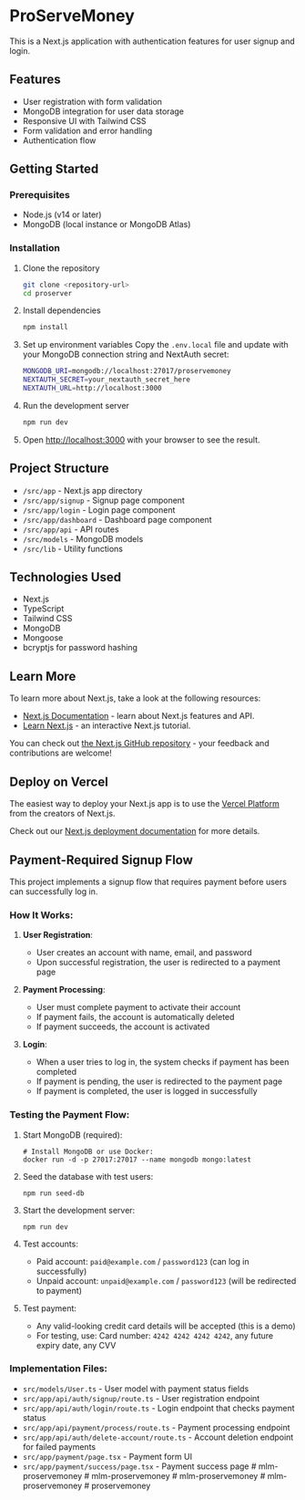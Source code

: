 # ProServeMoney

This is a Next.js application with authentication features for user signup and login.

## Features

- User registration with form validation
- MongoDB integration for user data storage
- Responsive UI with Tailwind CSS
- Form validation and error handling
- Authentication flow

## Getting Started

### Prerequisites

- Node.js (v14 or later)
- MongoDB (local instance or MongoDB Atlas)

### Installation

1. Clone the repository
   ```bash
   git clone <repository-url>
   cd proserver
   ```

2. Install dependencies
   ```bash
   npm install
   ```

3. Set up environment variables
   Copy the `.env.local` file and update with your MongoDB connection string and NextAuth secret:
   ```bash
   MONGODB_URI=mongodb://localhost:27017/proservemoney
   NEXTAUTH_SECRET=your_nextauth_secret_here
   NEXTAUTH_URL=http://localhost:3000
   ```

4. Run the development server
   ```bash
   npm run dev
   ```

5. Open [http://localhost:3000](http://localhost:3000) with your browser to see the result.

## Project Structure

- `/src/app` - Next.js app directory
- `/src/app/signup` - Signup page component
- `/src/app/login` - Login page component
- `/src/app/dashboard` - Dashboard page component
- `/src/app/api` - API routes
- `/src/models` - MongoDB models
- `/src/lib` - Utility functions

## Technologies Used

- Next.js
- TypeScript
- Tailwind CSS
- MongoDB
- Mongoose
- bcryptjs for password hashing

## Learn More

To learn more about Next.js, take a look at the following resources:

- [Next.js Documentation](https://nextjs.org/docs) - learn about Next.js features and API.
- [Learn Next.js](https://nextjs.org/learn) - an interactive Next.js tutorial.

You can check out [the Next.js GitHub repository](https://github.com/vercel/next.js) - your feedback and contributions are welcome!

## Deploy on Vercel

The easiest way to deploy your Next.js app is to use the [Vercel Platform](https://vercel.com/new?utm_medium=default-template&filter=next.js&utm_source=create-next-app&utm_campaign=create-next-app-readme) from the creators of Next.js.

Check out our [Next.js deployment documentation](https://nextjs.org/docs/app/building-your-application/deploying) for more details.

## Payment-Required Signup Flow

This project implements a signup flow that requires payment before users can successfully log in.

### How It Works:

1. **User Registration**:
   - User creates an account with name, email, and password
   - Upon successful registration, the user is redirected to a payment page

2. **Payment Processing**:
   - User must complete payment to activate their account
   - If payment fails, the account is automatically deleted
   - If payment succeeds, the account is activated

3. **Login**:
   - When a user tries to log in, the system checks if payment has been completed
   - If payment is pending, the user is redirected to the payment page
   - If payment is completed, the user is logged in successfully

### Testing the Payment Flow:

1. Start MongoDB (required):
   ```
   # Install MongoDB or use Docker:
   docker run -d -p 27017:27017 --name mongodb mongo:latest
   ```

2. Seed the database with test users:
   ```
   npm run seed-db
   ```

3. Start the development server:
   ```
   npm run dev
   ```

4. Test accounts:
   - Paid account: `paid@example.com` / `password123` (can log in successfully)
   - Unpaid account: `unpaid@example.com` / `password123` (will be redirected to payment)

5. Test payment:
   - Any valid-looking credit card details will be accepted (this is a demo)
   - For testing, use: Card number: `4242 4242 4242 4242`, any future expiry date, any CVV

### Implementation Files:

- `src/models/User.ts` - User model with payment status fields
- `src/app/api/auth/signup/route.ts` - User registration endpoint
- `src/app/api/auth/login/route.ts` - Login endpoint that checks payment status
- `src/app/api/payment/process/route.ts` - Payment processing endpoint
- `src/app/api/auth/delete-account/route.ts` - Account deletion endpoint for failed payments
- `src/app/payment/page.tsx` - Payment form UI
- `src/app/payment/success/page.tsx` - Payment success page
#   m l m - p r o s e r v e m o n e y  
 #   m l m - p r o s e r v e m o n e y  
 #   m l m - p r o s e r v e m o n e y  
 #   m l m - p r o s e r v e m o n e y  
 #   p r o s e r v e m o n e y  
 